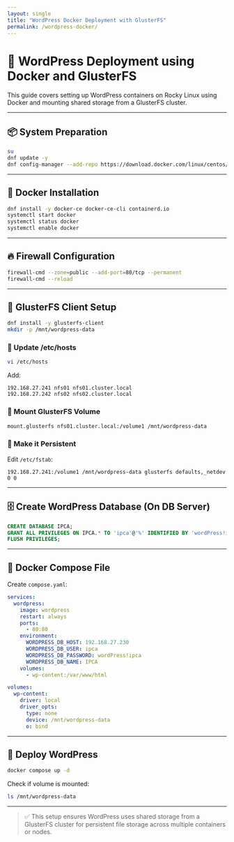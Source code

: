 ```yaml
---
layout: single
title: "WordPress Docker Deployment with GlusterFS"
permalink: /wordpress-docker/
---
```


# 🐳 WordPress Deployment using Docker and GlusterFS

This guide covers setting up WordPress containers on Rocky Linux using Docker and mounting shared storage from a GlusterFS cluster.

---

## 📦 System Preparation

```bash
su
dnf update -y
dnf config-manager --add-repo https://download.docker.com/linux/centos/docker-ce.repo
```

---

## 🐳 Docker Installation

```bash
dnf install -y docker-ce docker-ce-cli containerd.io
systemctl start docker
systemctl status docker
systemctl enable docker
```

---

## 🔥 Firewall Configuration

```bash
firewall-cmd --zone=public --add-port=80/tcp --permanent
firewall-cmd --reload
```

---

## 🔗 GlusterFS Client Setup

```bash
dnf install -y glusterfs-client
mkdir -p /mnt/wordpress-data
```

### 🧭 Update /etc/hosts

```bash
vi /etc/hosts
```

Add:

```
192.168.27.241 nfs01 nfs01.cluster.local
192.168.27.242 nfs02 nfs02.cluster.local
```

### 🔗 Mount GlusterFS Volume

```bash
mount.glusterfs nfs01.cluster.local:/volume1 /mnt/wordpress-data
```

### 📌 Make it Persistent

Edit `/etc/fstab`:

```fstab
192.168.27.241:/volume1 /mnt/wordpress-data glusterfs defaults,_netdev 0 0
```

---

## 🗄️ Create WordPress Database (On DB Server)

```sql
CREATE DATABASE IPCA;
GRANT ALL PRIVILEGES ON IPCA.* TO 'ipca'@'%' IDENTIFIED BY 'wordPress!ipca';
FLUSH PRIVILEGES;
```

---

## 📁 Docker Compose File

Create `compose.yaml`:

```yaml
services:
  wordpress:
    image: wordpress
    restart: always
    ports:
      - 80:80
    environment:
      WORDPRESS_DB_HOST: 192.168.27.230
      WORDPRESS_DB_USER: ipca
      WORDPRESS_DB_PASSWORD: wordPress!ipca
      WORDPRESS_DB_NAME: IPCA
    volumes:
      - wp-content:/var/www/html

volumes:
  wp-content:
    driver: local
    driver_opts:
      type: none
      device: /mnt/wordpress-data
      o: bind
```

---

## 🚀 Deploy WordPress

```bash
docker compose up -d
```

Check if volume is mounted:

```bash
ls /mnt/wordpress-data
```

---

> ✅ This setup ensures WordPress uses shared storage from a GlusterFS cluster for persistent file storage across multiple containers or nodes.
